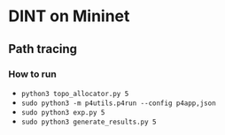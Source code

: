 # DINT on Mininet

## Path tracing

### How to run

- `python3 topo_allocator.py 5`
- `sudo python3 -m p4utils.p4run --config p4app,json`
- `sudo python3 exp.py 5`
- `sudo python3 generate_results.py 5`
